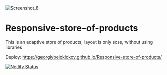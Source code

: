 ![Screenshot_8](https://user-images.githubusercontent.com/77876368/138069201-b1466795-1a1d-4096-bb06-aa61b50a1895.gif)

# Responsive-store-of-products
This is an adaptive store of products, layout is only scss, without using libraries

Deploy: https://georgiybeloklokov.github.io/Responsive-store-of-products/

[![Netlify Status](https://api.netlify.com/api/v1/badges/de9ba509-d396-45fa-bb30-eecd22727266/deploy-status)](https://app.netlify.com/sites/responsive-store-of-products/deploys)
